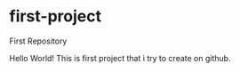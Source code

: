 # first-project
First Repository


Hello World!
This is first project that i try to create on github. 
